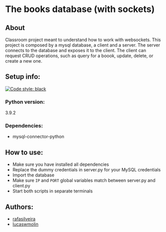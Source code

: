 # The books database (with sockets)

## About
Classroom project meant to understand how to work with websockets.
This project is composed by a mysql database, a client and a server. The server connects to the database and exposes it to the client. The client can request CRUD operations, such as query for a boook, update, delete, or create a new one.

## Setup info:
[![Code style: black](https://img.shields.io/badge/code%20style-black-000000.svg)](https://github.com/psf/black)
### Python version:
3.9.2

### Dependencies:
- mysql-connector-python

## How to use:
- Make sure you have installed all dependencies
- Replace the dummy credentials in server.py for your MySQL credentials
- Import the database
- Make sure `IP` and `PORT` global variables match between server.py and client.py
- Start both scripts in separate terminals

## Authors:
- [rafasilveira](https://github.com/rafasilveira)
- [lucaswmolin](https://github.com/lucaswmolin)